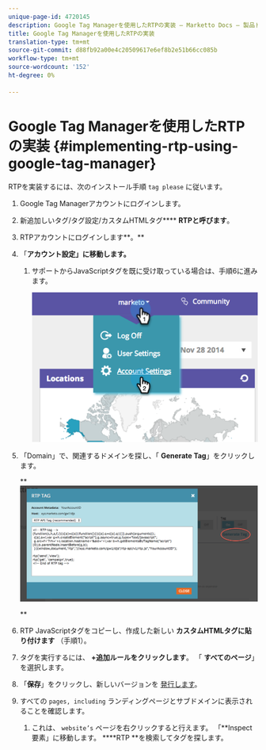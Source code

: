 ```yaml
---
unique-page-id: 4720145
description: Google Tag Managerを使用したRTPの実装 — Marketto Docs — 製品ドキュメント
title: Google Tag Managerを使用したRTPの実装
translation-type: tm+mt
source-git-commit: d88fb92a00e4c20509617e6ef8b2e51b66cc085b
workflow-type: tm+mt
source-wordcount: '152'
ht-degree: 0%

---
```



# Google Tag Managerを使用したRTPの実装 {#implementing-rtp-using-google-tag-manager}

RTPを実装するには、次のインストール手順 `tag please` に従います。

1. Google Tag Managerアカウントにログインします。

1. 新追加しいタグ/タグ設定/カスタムHTMLタグ**** **RTPと呼びます**。

1. RTPアカウントにログインします**。**

1. 「**アカウント設定」に移動します。**

   1. サポートからJavaScriptタグを既に受け取っている場合は、手順6に進みます。

      ![](assets/image2014-11-30-15-3a19-3a21.png)

1. 「Domain」で、関連するドメインを探し、「 **Generate Tag**」をクリックします。

   ** ![](assets/image2014-11-30-15-3a20-3a17.png)

   **

1. RTP JavaScriptタグをコピーし、作成した新しい **カスタムHTMLタグに貼り付けます** （手順1）。

1. タグを実行するには、 **+追加ルールをクリックします**。 「 **すべてのページ**」を選択します。

1. 「**保存**」をクリックし、新しいバージョンを [発行します](https://support.google.com/tagmanager/answer/2699097?hl=en)。

1. すべての `pages, including` ランディングページとサブドメインに表示されることを確認します。

   1. これは、 `website’s` ページを右クリックすると行えます。 「**Inspect要素」に移動します。 ****RTP **を検索してタグを探します。

